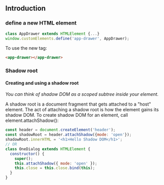 ## Introduction
### define a new HTML element

```js   
class AppDrawer extends HTMLElement {...}
window.customElements.define('app-drawer', AppDrawer);
```   
To use the new tag:
```html   
<app-drawer></app-drawer>
```


### Shadow root
#### Creating and using a shadow root
*You can think of shadow DOM as a scoped subtree inside your element.*

A shadow root is a document fragment that gets attached to a "host" element. The act of attaching a shadow root is how the element gains its shadow DOM. To create shadow DOM for an element, call element.attachShadow():

```js   
const header = document.createElement('header');
const shadowRoot = header.attachShadow({mode: 'open'});
shadowRoot.innerHTML = '<h1>Hello Shadow DOM</h1>'; 
// OR
class OneDialog extends HTMLElement {
  constructor() {
    super();
    this.attachShadow({ mode: 'open' });
    this.close = this.close.bind(this);
  }
}
```
